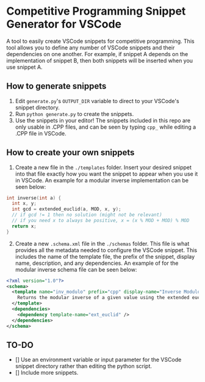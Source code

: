 # Competitive Programming Snippet Generator for VSCode

A tool to easily create VSCode snippets for competitive programming. This tool allows you to define any number of VSCode snippets and their dependencies on one another. For example, if snippet A depends on the implementation of snippet B, then both snippets will be inserted when you use snippet A.

## How to generate snippets

1. Edit `generate.py`'s `OUTPUT_DIR` variable to direct to your VSCode's snippet directory.
2. Run `python generate.py` to create the snippets.
3. Use the snippets in your editor! The snippets included in this repo are only usable in .CPP files, and can be seen by typing `cpp_` while editing a .CPP file in VSCode.

## How to create your own snippets

1. Create a new file in the `./templates` folder. Insert your desired snippet into that file exactly how you want the snippet to appear when you use it in VSCode. An example for a modular inverse implementation can be seen below:

```cpp
int inverse(int a) {
  int x, y;
  int gcd = extended_euclid(a, MOD, x, y);
  // if gcd != 1 then no solution (might not be relevant)
  // if you need x to always be positive, x = (x % MOD + MOD) % MOD
  return x;
}
```

2. Create a new `.schema.xml` file in the `./schemas` folder. This file is what provides all the metadata needed to configure the VSCode snippet. This includes the name of the template file, the prefix of the snippet, display name, description, and any dependencies. An example of for the modular inverse schema file can be seen below:

```xml
<?xml version="1.0"?>
<schema>
  <template name="inv_modulo" prefix="cpp" display-name="Inverse Modulo">
    Returns the modular inverse of a given value using the extended euclidean algorithm.
  </template>
  <dependencies>
    <dependency template-name="ext_euclid" />
  </dependencies>
</schema>
```

## TO-DO

- [] Use an environment variable or input parameter for the VSCode snippet directory rather than editing the python script.
- [] Include more snippets.
